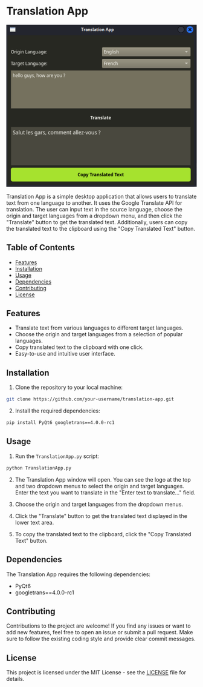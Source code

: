 # Translation App

![Translation App Screenshot](translationapp.png)

Translation App is a simple desktop application that allows users to translate text from one language to another. It uses the Google Translate API for translation. The user can input text in the source language, choose the origin and target languages from a dropdown menu, and then click the "Translate" button to get the translated text. Additionally, users can copy the translated text to the clipboard using the "Copy Translated Text" button.

## Table of Contents
- [Features](#features)
- [Installation](#installation)
- [Usage](#usage)
- [Dependencies](#dependencies)
- [Contributing](#contributing)
- [License](#license)

## Features

- Translate text from various languages to different target languages.
- Choose the origin and target languages from a selection of popular languages.
- Copy translated text to the clipboard with one click.
- Easy-to-use and intuitive user interface.

## Installation

1. Clone the repository to your local machine:

```bash
git clone https://github.com/your-username/translation-app.git
```

2. Install the required dependencies:

```bash
pip install PyQt6 googletrans==4.0.0-rc1
```

## Usage

1. Run the `TranslationApp.py` script:

```bash
python TranslationApp.py
```

2. The Translation App window will open. You can see the logo at the top and two dropdown menus to select the origin and target languages. Enter the text you want to translate in the "Enter text to translate..." field.

3. Choose the origin and target languages from the dropdown menus.

4. Click the "Translate" button to get the translated text displayed in the lower text area.

5. To copy the translated text to the clipboard, click the "Copy Translated Text" button.

## Dependencies

The Translation App requires the following dependencies:

- PyQt6
- googletrans==4.0.0-rc1

## Contributing

Contributions to the project are welcome! If you find any issues or want to add new features, feel free to open an issue or submit a pull request. Make sure to follow the existing coding style and provide clear commit messages.

## License

This project is licensed under the MIT License - see the [LICENSE](LICENSE) file for details.